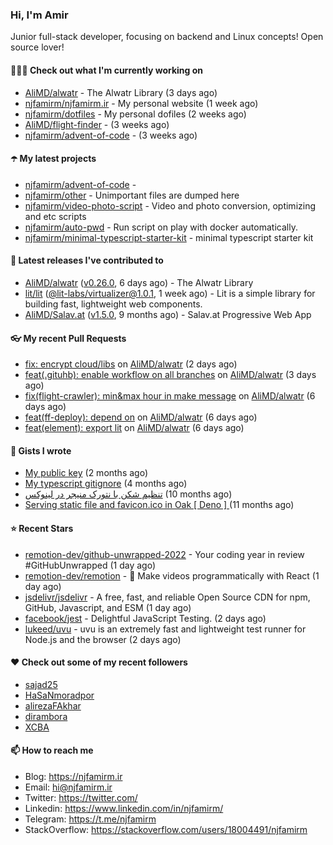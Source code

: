 ### Hi, I'm Amir

Junior full-stack developer, focusing on backend and Linux concepts!
Open source lover!

#### 👨🏻‍💻 Check out what I'm currently working on

- [AliMD/alwatr](https://github.com/AliMD/alwatr) - The Alwatr Library (3 days ago)
- [njfamirm/njfamirm.ir](https://github.com/njfamirm/njfamirm.ir) - My personal website (1 week ago)
- [njfamirm/dotfiles](https://github.com/njfamirm/dotfiles) - My personal dofiles (2 weeks ago)
- [AliMD/flight-finder](https://github.com/AliMD/flight-finder) -  (3 weeks ago)
- [njfamirm/advent-of-code](https://github.com/njfamirm/advent-of-code) -  (3 weeks ago)

#### ☂️ My latest projects

- [njfamirm/advent-of-code](https://github.com/njfamirm/advent-of-code) - 
- [njfamirm/other](https://github.com/njfamirm/other) - Unimportant files are dumped here
- [njfamirm/video-photo-script](https://github.com/njfamirm/video-photo-script) - Video and photo conversion, optimizing and etc scripts
- [njfamirm/auto-pwd](https://github.com/njfamirm/auto-pwd) - Run script on play with docker automatically.
- [njfamirm/minimal-typescript-starter-kit](https://github.com/njfamirm/minimal-typescript-starter-kit) - minimal typescript starter kit

#### 🎉 Latest releases I've contributed to

- [AliMD/alwatr](https://github.com/AliMD/alwatr) ([v0.26.0](https://github.com/AliMD/alwatr/releases/tag/v0.26.0), 6 days ago) - The Alwatr Library
- [lit/lit](https://github.com/lit/lit) ([@lit-labs/virtualizer@1.0.1](https://github.com/lit/lit/releases/tag/%40lit-labs/virtualizer%401.0.1), 1 week ago) - Lit is a simple library for building fast, lightweight web components.
- [AliMD/Salav.at](https://github.com/AliMD/Salav.at) ([v1.5.0](https://github.com/AliMD/Salav.at/releases/tag/v1.5.0), 9 months ago) - Salav.at Progressive Web App

#### 👓 My recent Pull Requests

- [fix: encrypt cloud/libs](https://github.com/AliMD/alwatr/pull/567) on [AliMD/alwatr](https://github.com/AliMD/alwatr) (2 days ago)
- [feat(.gituhb): enable workflow on all branches](https://github.com/AliMD/alwatr/pull/558) on [AliMD/alwatr](https://github.com/AliMD/alwatr) (3 days ago)
- [fix(flight-crawler): min&amp;max hour in make message](https://github.com/AliMD/alwatr/pull/555) on [AliMD/alwatr](https://github.com/AliMD/alwatr) (6 days ago)
- [feat(ff-deploy): depend on](https://github.com/AliMD/alwatr/pull/554) on [AliMD/alwatr](https://github.com/AliMD/alwatr) (6 days ago)
- [feat(element): export lit](https://github.com/AliMD/alwatr/pull/551) on [AliMD/alwatr](https://github.com/AliMD/alwatr) (6 days ago)

#### 📓 Gists I wrote

- [My public key](https://gist.github.com/879f720c9ca74a0934ce571b7285ed34) (2 months ago)
- [My typescript gitignore](https://gist.github.com/6a40b1912daab3f91a02a7b53f3f76c3) (4 months ago)
- [تنظیم شکن با نتورک منیجر در لینوکس](https://gist.github.com/cc40c344e89bdcdf77085cbf1fc05162) (10 months ago)
- [Serving static file and favicon.ico in Oak [ Deno ] ](https://gist.github.com/9bcaca2b6a672e729c099193b4aafe9f) (11 months ago)

#### ⭐ Recent Stars

- [remotion-dev/github-unwrapped-2022](https://github.com/remotion-dev/github-unwrapped-2022) - Your coding year in review #GitHubUnwrapped (1 day ago)
- [remotion-dev/remotion](https://github.com/remotion-dev/remotion) - 🎥      Make videos programmatically with React (1 day ago)
- [jsdelivr/jsdelivr](https://github.com/jsdelivr/jsdelivr) - A free, fast, and reliable Open Source CDN for npm, GitHub, Javascript, and ESM (1 day ago)
- [facebook/jest](https://github.com/facebook/jest) - Delightful JavaScript Testing. (2 days ago)
- [lukeed/uvu](https://github.com/lukeed/uvu) - uvu is an extremely fast and lightweight test runner for Node.js and the browser (2 days ago)

#### ♥️ Check out some of my recent followers

- [sajad25](https://github.com/sajad25)
- [HaSaNmoradpor](https://github.com/HaSaNmoradpor)
- [alirezaFAkhar](https://github.com/alirezaFAkhar)
- [dirambora](https://github.com/dirambora)
- [XCBA](https://github.com/XCBA)

#### 📫 How to reach me

- Blog: https://njfamirm.ir
- Email: hi@njfamirm.ir
- Twitter: https://twitter.com/
- Linkedin: https://www.linkedin.com/in/njfamirm/
- Telegram: https://t.me/njfamirm
- StackOverflow: https://stackoverflow.com/users/18004491/njfamirm
